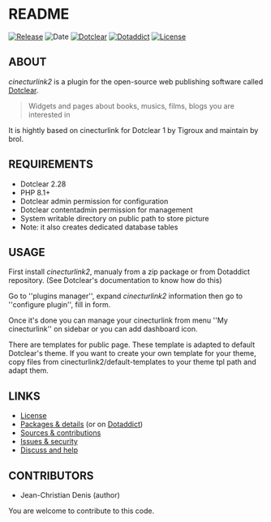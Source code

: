 # README


[![Release](https://img.shields.io/github/v/release/jcdenis/cinecturlink2?color=lightblue)](https://github.com/JcDenis/cinecturlink2/releases)
![Date](https://img.shields.io/github/release-date/jcdenis/cinecturlink2?color=red)
[![Dotclear](https://img.shields.io/badge/dotclear-v2.33-137bbb.svg)](https://fr.dotclear.org/download)
[![Dotaddict](https://img.shields.io/badge/dotaddict-official-9ac123.svg)](https://plugins.dotaddict.org/dc2/details/cinecturlink2)
[![License](https://img.shields.io/github/license/jcdenis/cinecturlink2?color=white)](https://github.com/JcDenis/cinecturlink2/src/branch/master/LICENSE)

## ABOUT

_cinecturlink2_ is a plugin for the open-source web publishing software called [Dotclear](https://www.dotclear.org).

> Widgets and pages about books, musics, films, blogs you are interested in

It is hightly based on cinecturlink for Dotclear 1 by Tigroux and maintain by brol.

## REQUIREMENTS

* Dotclear 2.28
* PHP 8.1+
* Dotclear admin permission for configuration
* Dotclear contentadmin permission for management
* System writable directory on public path to store picture
* Note: it also creates dedicated database tables

## USAGE

First install _cinecturlink2_, manualy from a zip package or from 
Dotaddict repository. (See Dotclear's documentation to know how do this)

Go to ''plugins manager'', expand _cinecturlink2_ information then 
go to ''configure plugin'', fill in form.

Once it's done you can manage your cinecturlink from menu 
''My cinecturlink'' on sidebar or you can add dashboard icon.

There are templates for public page. These template is adapted to 
default Dotclear's theme. If you want to create your own template 
for your theme, copy files from cinecturlink2/default-templates 
to your theme tpl path and adapt them.

## LINKS

* [License](https://github.com/JcDenis/cinecturlink2/src/branch/master/LICENSE)
* [Packages & details](https://github.com/JcDenis/cinecturlink2/releases) (or on [Dotaddict](https://plugins.dotaddict.org/dc2/details/cinecturlink2))
* [Sources & contributions](https://github.com/JcDenis/cinecturlink2)
* [Issues & security](https://github.com/JcDenis/cinecturlink2/issues)
* [Discuss and help](https://forum.dotclear.org/viewtopic.php?id=40893)

## CONTRIBUTORS

* Jean-Christian Denis (author)

You are welcome to contribute to this code.
